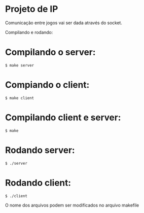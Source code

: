 # Projeto de IP


Comunicação entre jogos vai ser dada através do socket.

Compilando e rodando:
# Compilando o server:
	$ make server 
# Compiando o client:
	$ make client
# Compilando client e server:
	$ make
# Rodando server:
	$ ./server
# Rodando client:
	$ ./client
	
O nome dos arquivos podem ser modificados no arquivo makefile
